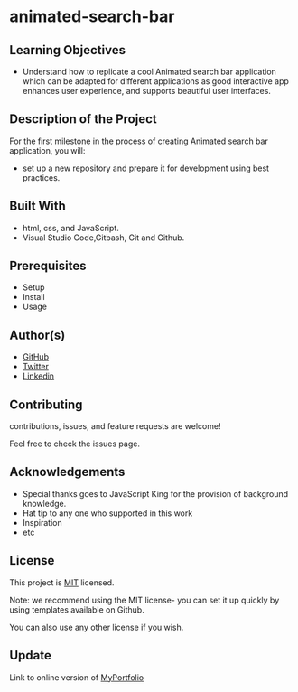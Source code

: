 # animated-search-bar

## Learning Objectives
- Understand how to replicate a cool Animated search bar application which can be adapted for different applications as good interactive app enhances user experience, and supports beautiful user interfaces.

## Description of the Project
For the first milestone in the process of creating Animated search bar application, you will:
- set up a new repository and prepare it for development using best practices.

## Built With 
- html, css, and JavaScript.
- Visual Studio Code,Gitbash, Git and Github.

## Prerequisites
- Setup
- Install
- Usage

## Author(s)
- [GitHub](https://github.com/lugard1)
- [Twitter](https://twitter.com/Dsn3kings)
- [Linkedin](https://www.linkedin.com/in/lugard-agu-45bb05b6)

## Contributing
contributions, issues, and feature requests are welcome!

Feel free to check the issues page.

## Acknowledgements
- Special thanks goes to JavaScript King for the provision of background knowledge.
- Hat tip to any one who supported in this work
- Inspiration
- etc

## License
This project is [MIT](LICENSE) licensed.

Note: we recommend using the MIT license- you can set it up quickly by using templates available on Github.

You can also use any other license if you wish.

## Update
Link to online version of [MyPortfolio](https://lugard1.github.io/myportfolio2/)
